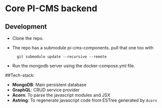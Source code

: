 # Core PI-CMS backend

## Development
* Clone the repo.
* The repo has a submodule pi-cms-components. pull that one too with
    
        git submodule update --recursive --remote
        
* Run the mongodb server using the docker-compose.yml file.

##Tech-stack:
* **MongoDB**: Main persistent database
* **GraphQL**: CRUD service provider
* **Acorn**: To parse the javascript modules and JSX
* **Astring**: To regenerate javascript code from ESTree generated by `Acorn`
